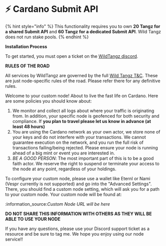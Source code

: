 # ⚡ Cardano Submit API

{% hint style="info" %}
This functionality requires you to own **20 Tangz for a shared Submit API** and **60 Tangz for a dedicated Submit API**.  Wild Tangz does not run stake pools.
{% endhint %}

**Installation Process**

To get started, you must open a ticket on the [WildTangz discord](https://discord.gg/wildtangz).

**RULES OF THE ROAD**

All services by WildTangz are governed by the full [Wild Tangz T\&C](https://www.wildtangz.com/terms-and-conditions). These are just node-specific rules of the road. Please refer there for any definitive rules.

Welcome to your custom node! About to live the fast life on Cardano. Here are some policies you should know about:

1. We monitor and collect all logs about where your traffic is originating from. In addition, your specific node is geofenced for both security and compliance. If **you plan to travel please let us know in advance (at least 48 hours)**
2. You are using the Cardano network as your own actor, we store none of your keys and do not interfere with your transactions. We cannot guarantee execution on the network, and you run the full risk of transactions failing/being rejected. Please ensure your node is running ahead of a big mint or event you are interested in.
3. _BE A GOOD PERSON_: The most important part of this is to be a good faith actor. We reserve the right to suspend or terminate your access to the node at any point, regardless of your holdings.

To configure your custom node, please use a wallet like Eternl or Nami (Vespr currently is not supported) and go into the "Advanced Settings". There, you should find a custom node setting, which will ask you for a path to your custom node. Your custom node will be found at:&#x20;

:information\_source:_Custom Node URL will be here_

**DO NOT SHARE THIS INFORMATION WITH OTHERS AS THEY WILL BE ABLE TO USE YOUR NODE**

If you have any questions, please use your Discord support ticket as a resource and be sure to tag me. We hope you enjoy using our node service!!
